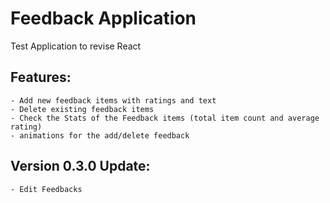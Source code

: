 # Feedback Application

Test Application to revise React

## Features:

    - Add new feedback items with ratings and text
    - Delete existing feedback items
    - Check the Stats of the Feedback items (total item count and average rating)
    - animations for the add/delete feedback

## Version 0.3.0 Update:

    - Edit Feedbacks